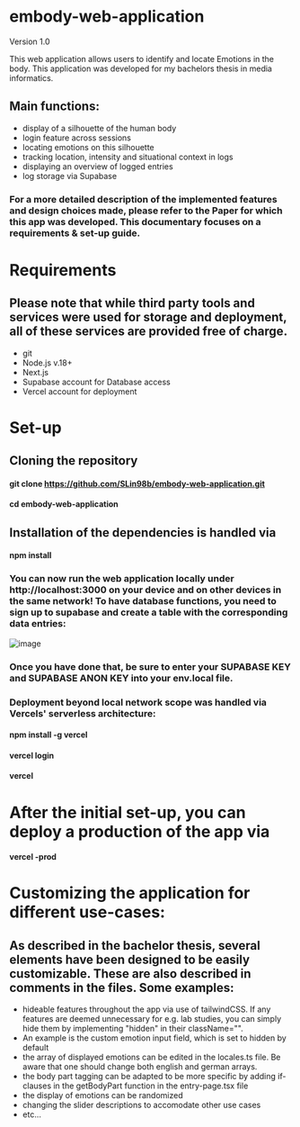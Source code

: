 ﻿# embody-web-application
Version 1.0

This web application allows users to identify and locate Emotions in the body. This application was developed for my bachelors thesis in media informatics. 

## Main functions:
- display of a silhouette of the human body
- login feature across sessions
- locating emotions on this silhouette
- tracking location, intensity and situational context in logs
- displaying an overview of logged entries
- log storage via Supabase

### For a more detailed description of the implemented features and design choices made, please refer to the Paper for which this app was developed. This documentary focuses on a requirements & set-up guide.

# Requirements
## Please note that while third party tools and services were used for storage and deployment, all of these services are provided free of charge.
- git
- Node.js v.18+
- Next.js
- Supabase account for Database access
- Vercel account for deployment

# Set-up
## Cloning the repository
#### git clone https://github.com/SLin98b/embody-web-application.git
#### cd embody-web-application

## Installation of the dependencies is handled via
#### npm install

### You can now run the web application locally under http://localhost:3000 on your device and on other devices in the same network! To have database functions, you need to sign up to supabase and create a table with the corresponding data entries:

![image](https://github.com/user-attachments/assets/eaeeef3c-306c-4cdf-aed4-0b1592dd0253)

### Once you have done that, be sure to enter your SUPABASE KEY and SUPABASE ANON KEY into your env.local file.

### Deployment beyond local network scope was handled via Vercels' serverless architecture:

#### npm install -g vercel
#### vercel login
#### vercel

# After the initial set-up, you can deploy a production of the app via
#### vercel -prod

# Customizing the application for different use-cases: 
## As described in the bachelor thesis, several elements have been designed to be easily customizable. These are also described in comments in the files. Some examples:
- hideable features throughout the app via use of tailwindCSS. If any features are deemed unnecessary for e.g. lab studies, you can simply hide them by implementing "hidden" in their className="".
- An example is the custom emotion input field, which is set to hidden by default
- the array of displayed emotions can be edited in the locales.ts file. Be aware that one should change both english and german arrays.
- the body part tagging can be adapted to be more specific by adding if-clauses in the getBodyPart function in the entry-page.tsx file
- the display of emotions can be randomized
- changing the slider descriptions to accomodate other use cases
- etc...


